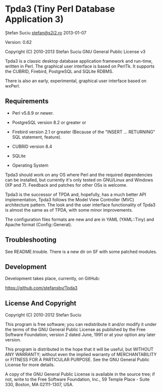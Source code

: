 Tpda3 (Tiny Perl Database Application 3)
========================================
Ștefan Suciu <stefan@s2i2.ro>
2013-01-07

Version: 0.62

Copyright (C) 2010-2013  Stefan Suciu
GNU General Public License v3

Tpda3 is a classic desktop database application framework and
run-time, written in Perl.  The graphical user interface is based on
PerlTk. It supports the CUBRID, Firebird, PostgreSQL and SQLite RDBMS.

There is also an early, experimental, graphical user interface based
on wxPerl.


Requirements
------------

- Perl v5.8.9 or newer.

- PostgreSQL version 8.2 or greater or
- Firebird version 2.1 or greater
  (Because of the "INSERT ... RETURNING" SQL statement, feature).
- CUBRID version 8.4
- SQLite

- Operating System

Tpda3 should work on any OS where Perl and the required dependencies
can be installed, but currently it's only tested on GNU/Linux and
Windows (XP and 7).  Feedback and patches for other OSs is welcome.

Tpda3 is the successor of TPDA and, hopefully, has a much better API
implementation, Tpda3 follows the Model View Controller (MVC)
architecture pattern.  The look and the user interface functionality
of Tpda3 is almost the same as of TPDA, with some minor improvements.

The configuration files formats are new and are in YAML (YAML::Tiny)
and Apache format (Config::General).


Troubleshooting
---------------

See README.trouble. There is a new dir on SF with some patched modules.


Development
-----------

Development takes place, currently, on GitHub:

https://github.com/stefansbv/Tpda3


License And Copyright
---------------------

Copyright (C) 2010-2012 Stefan Suciu

This program is free software; you can redistribute it and/or modify
it under the terms of the GNU General Public License as published by
the Free Software Foundation; version 2 dated June, 1991 or at your option
any later version.

This program is distributed in the hope that it will be useful,
but WITHOUT ANY WARRANTY; without even the implied warranty of
MERCHANTABILITY or FITNESS FOR A PARTICULAR PURPOSE.  See the
GNU General Public License for more details.

A copy of the GNU General Public License is available in the source tree;
if not, write to the Free Software Foundation, Inc.,
59 Temple Place - Suite 330, Boston, MA 02111-1307, USA.
